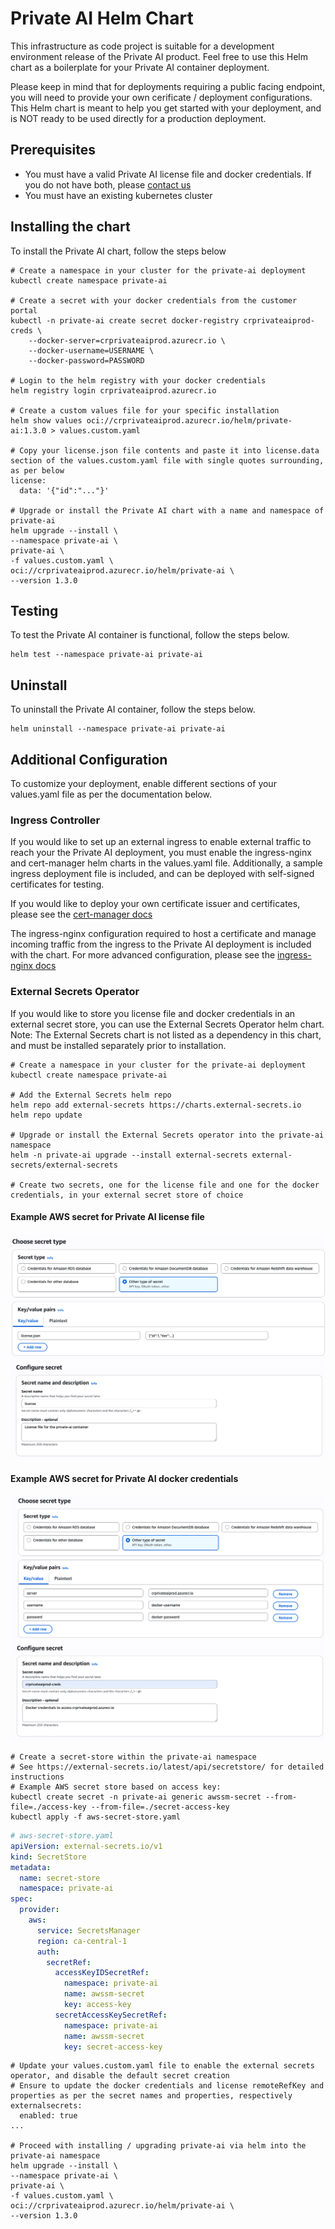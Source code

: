 # Private AI Helm Chart

This infrastructure as code project is suitable for a development environment release of the Private AI product.
Feel free to use this Helm chart as a boilerplate for your Private AI container deployment.

Please keep in mind that for deployments requiring a public facing endpoint, you will need to provide your own cerificate / deployment configurations. This Helm chart is meant to help you get started with your deployment, and is NOT ready to be used directly for a production deployment.

## Prerequisites

- You must have a valid Private AI license file and docker credentials. If you do not have both, please [contact us](https://www.private-ai.com/en/company/contact-us)
- You must have an existing kubernetes cluster

## Installing the chart

To install the Private AI chart, follow the steps below

```console
# Create a namespace in your cluster for the private-ai deployment
kubectl create namespace private-ai

# Create a secret with your docker credentials from the customer portal
kubectl -n private-ai create secret docker-registry crprivateaiprod-creds \
    --docker-server=crprivateaiprod.azurecr.io \
    --docker-username=USERNAME \
    --docker-password=PASSWORD

# Login to the helm registry with your docker credentials
helm registry login crprivateaiprod.azurecr.io

# Create a custom values file for your specific installation
helm show values oci://crprivateaiprod.azurecr.io/helm/private-ai:1.3.0 > values.custom.yaml

# Copy your license.json file contents and paste it into license.data section of the values.custom.yaml file with single quotes surrounding, as per below
license:
  data: '{"id":"..."}'

# Upgrade or install the Private AI chart with a name and namespace of private-ai
helm upgrade --install \
--namespace private-ai \
private-ai \
-f values.custom.yaml \
oci://crprivateaiprod.azurecr.io/helm/private-ai \
--version 1.3.0
```

## Testing

To test the Private AI container is functional, follow the steps below.

```console
helm test --namespace private-ai private-ai
```

## Uninstall

To uninstall the Private AI container, follow the steps below.

```console
helm uninstall --namespace private-ai private-ai
```

## Additional Configuration
To customize your deployment, enable different sections of your values.yaml file as per the documentation below.

### Ingress Controller
If you would like to set up an external ingress to enable external traffic to reach your the Private AI deployment, you must enable the ingress-nginx and cert-manager helm charts in the values.yaml file. Additionally, a sample ingress deployment file is included, and can be deployed with self-signed certificates for testing.

If you would like to deploy your own certificate issuer and certificates, please see the [cert-manager docs](https://cert-manager.io/docs/)

The ingress-nginx configuration required to host a certificate and manage incoming traffic from the ingress to the Private AI deployment is included with the chart. For more advanced configuration, please see the [ingress-nginx docs](https://github.com/kubernetes/ingress-nginx)

### External Secrets Operator
If you would like to store you license file and docker credentials in an external secret store, you can use the External Secrets Operator helm chart. Note: The External Secrets chart is not listed as a dependency in this chart, and must be installed separately prior to installation.

```console
# Create a namespace in your cluster for the private-ai deployment
kubectl create namespace private-ai

# Add the External Secrets helm repo
helm repo add external-secrets https://charts.external-secrets.io
helm repo update

# Upgrade or install the External Secrets operator into the private-ai namespace
helm -n private-ai upgrade --install external-secrets external-secrets/external-secrets

# Create two secrets, one for the license file and one for the docker credentials, in your external secret store of choice
```
#### Example AWS secret for Private AI license file
![license-type](./images/license-type.png)
![license-name](./images/license-name.png)
#### Example AWS secret for Private AI docker credentials
![docker-type](./images/docker-type.png)
![docker-name](./images/docker-name.png)

```console
# Create a secret-store within the private-ai namespace
# See https://external-secrets.io/latest/api/secretstore/ for detailed instructions
# Example AWS secret store based on access key:
kubectl create secret -n private-ai generic awssm-secret --from-file=./access-key --from-file=./secret-access-key
kubectl apply -f aws-secret-store.yaml
```
```yaml
# aws-secret-store.yaml
apiVersion: external-secrets.io/v1
kind: SecretStore
metadata:
  name: secret-store
  namespace: private-ai
spec:
  provider:
    aws:
      service: SecretsManager
      region: ca-central-1
      auth:
        secretRef:
          accessKeyIDSecretRef:
            namespace: private-ai
            name: awssm-secret
            key: access-key
          secretAccessKeySecretRef:
            namespace: private-ai
            name: awssm-secret
            key: secret-access-key
```
```console
# Update your values.custom.yaml file to enable the external secrets operator, and disable the default secret creation
# Ensure to update the docker credentials and license remoteRefKey and properties as per the secret names and properties, respectively
externalsecrets:
  enabled: true
...

# Proceed with installing / upgrading private-ai via helm into the private-ai namespace
helm upgrade --install \
--namespace private-ai \
private-ai \
-f values.custom.yaml \
oci://crprivateaiprod.azurecr.io/helm/private-ai \
--version 1.3.0
```
